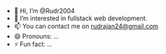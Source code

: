 - 👋 Hi, I’m @Rudr2004
- 👀 I’m interested in fullstack web development.
- 📫 You can contact me on rudrajan24@gmail.com
- 😄 Pronouns: ...
- ⚡ Fun fact: ...

<!---
Rudr2004/Rudr2004 is a ✨ special ✨ repository because its `README.md` (this file) appears on your GitHub profile.
You can click the Preview link to take a look at your changes.
--->
